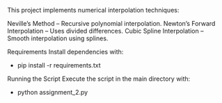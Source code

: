 This project implements numerical interpolation techniques:

Neville’s Method – Recursive polynomial interpolation.
Newton’s Forward Interpolation – Uses divided differences.
Cubic Spline Interpolation – Smooth interpolation using splines.

Requirements
Install dependencies with:
- pip install -r requirements.txt

Running the Script
Execute the script in the main directory with:
- python assignment_2.py
